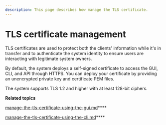 ```yaml
---
description: This page describes how manage the TLS certificate.
---
```


# TLS certificate management

TLS certificates are used to protect both the clients' information while it's in transfer and to authenticate the system identity to ensure users are interacting with legitimate system owners.

By default, the system deploys a self-signed certificate to access the GUI, CLI, and API through HTTPS.  You can deploy your certificate by providing an unencrypted private key and certificate PEM files.

The system supports TLS 1.2 and higher with at least 128-bit ciphers.



**Related topics**

[manage-the-tls-certificate-using-the-gui.md](manage-the-tls-certificate-using-the-gui.md "mention")****

[manage-the-tls-certificate-using-the-cli.md](manage-the-tls-certificate-using-the-cli.md "mention")****
